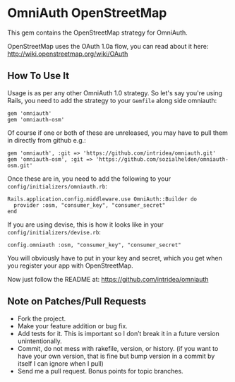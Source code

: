 # OmniAuth OpenStreetMap

This gem contains the OpenStreetMap strategy for OmniAuth.

OpenStreetMap uses the OAuth 1.0a flow, you can read about it here: http://wiki.openstreetmap.org/wiki/OAuth

## How To Use It

Usage is as per any other OmniAuth 1.0 strategy. So let's say you're using Rails, you need to add the strategy to your `Gemfile` along side omniauth:

    gem 'omniauth'
    gem 'omniauth-osm'

Of course if one or both of these are unreleased, you may have to pull them in directly from github e.g.:

    gem 'omniauth', :git => 'https://github.com/intridea/omniauth.git'
    gem 'omniauth-osm', :git => 'https://github.com/sozialhelden/omniauth-osm.git'

Once these are in, you need to add the following to your `config/initializers/omniauth.rb`:

    Rails.application.config.middleware.use OmniAuth::Builder do
      provider :osm, "consumer_key", "consumer_secret"
    end

If you are using devise, this is how it looks like in your `config/initializers/devise.rb`:

    config.omniauth :osm, "consumer_key", "consumer_secret"

You will obviously have to put in your key and secret, which you get when you register your app with OpenStreetMap.

Now just follow the README at: https://github.com/intridea/omniauth

## Note on Patches/Pull Requests

- Fork the project.
- Make your feature addition or bug fix.
- Add tests for it. This is important so I don’t break it in a future version unintentionally.
- Commit, do not mess with rakefile, version, or history. (if you want to have your own version, that is fine but bump version in a commit by itself I can ignore when I pull)
- Send me a pull request. Bonus points for topic branches.
